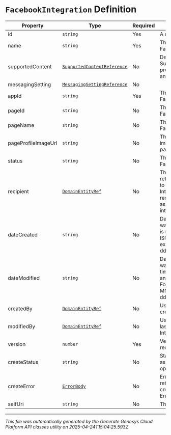 # `FacebookIntegration` Definition

| Property | Type | Required | Description |
|----------|------|----------|-------------|
| id | `string` | Yes | A unique Integration Id. |
| name | `string` | Yes | The name of the Facebook Integration |
| supportedContent | [`SupportedContentReference`](supportedcontentreference-definition.md) | No | Defines the SupportedContent profile configured for an integration |
| messagingSetting | [`MessagingSettingReference`](messagingsettingreference-definition.md) | No |  |
| appId | `string` | Yes | The App Id from Facebook messenger |
| pageId | `string` | No | The Page Id from Facebook messenger |
| pageName | `string` | No | The name of the Facebook page |
| pageProfileImageUrl | `string` | No | The url of the profile image of the Facebook page |
| status | `string` | No | The status of the Facebook Integration |
| recipient | [`DomainEntityRef`](domainentityref-definition.md) | No | The recipient reference associated to the Facebook Integration. This recipient is used to associate a flow to an integration |
| dateCreated | `string` | No | Date this Integration was created. Date time is represented as an ISO-8601 string. For example: yyyy-MM-ddTHH:mm:ss[.mmm]Z |
| dateModified | `string` | No | Date this Integration was modified. Date time is represented as an ISO-8601 string. For example: yyyy-MM-ddTHH:mm:ss[.mmm]Z |
| createdBy | [`DomainEntityRef`](domainentityref-definition.md) | No | User reference that created this Integration |
| modifiedBy | [`DomainEntityRef`](domainentityref-definition.md) | No | User reference that last modified this Integration |
| version | `number` | Yes | Version number required for updates. |
| createStatus | `string` | No | Status of asynchronous create operation |
| createError | [`ErrorBody`](errorbody-definition.md) | No | Error information returned, if createStatus is set to Error |
| selfUri | `string` | No | The URI for this object |

---

*This file was automatically generated by the Generate Genesys Cloud Platform API classes utility on 2025-04-24T15:04:25.593Z*